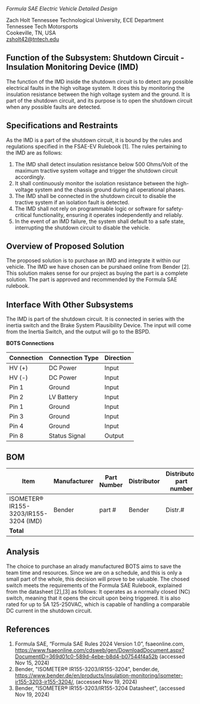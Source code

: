
_Formula SAE Electric Vehicle Detailed Design_

Zach Holt
Tennessee Technological University, ECE Department  
Tennessee Tech Motorsports  
Cookeville, TN, USA  
[zsholt42@tntech.edu](mailto:zsholt42@tntech.edu)

## Function of the Subsystem: Shutdown Circuit - Insulation Monitoring Device (IMD)
The function of the IMD inside the shutdown circuit is to detect any possible electrical faults in the high voltage system. It does this by monitoring the insulation resistance between the high voltage system and the ground. It is part of the shutdown circuit, and its purpose is to open the shutdown circuit when any possible faults are detected.

## Specifications and Restraints
As the IMD is a part of the shutdown circuit, it is bound by the rules and regulations specified in the FSAE-EV Rulebook [1]. The rules pertaining to the IMD are as follows:
1. The IMD shall detect insulation resistance below 500 Ohms/Volt of the maximum tractive system voltage and trigger the shutdown circuit accordingly.
2. It shall continuously monitor the isolation resistance between the high-voltage system and the chassis ground during all operational phases.
3. The IMD shall be connected in the shutdown circuit to disable the tractive system if an isolation fault is detected.
4. The IMD shall not rely on programmable logic or software for safety-critical functionality, ensuring it operates independently and reliably.
5. In the event of an IMD failure, the system shall default to a safe state, interrupting the shutdown circuit to disable the vehicle.


## Overview of Proposed Solution
The proposed solution is to purchase an IMD and integrate it within our vehicle. The IMD we have chosen can be purshaed online from  Bender [2]. This solution makes sense for our project as buying the part is a complete solution. The part is approved and recommended by the Formula SAE rulebook.

## Interface With Other Subsystems
The IMD is part of the shutdown circuit. It is connected in series with the inertia switch and the Brake System Plausibility Device. The input will come from the Inertia Switch, and the output will go to the BSPD.

**BOTS Connections**

| Connection  | Connection Type | Direction |
|-----------|-----------------|-----------|
| HV (+)  | DC Power        | Input     |
| HV (-)   | DC Power        | Input    |
| Pin 1  | Ground        | Input     |
| Pin 2  | LV Battery      | Input    |
| Pin 1  | Ground        | Input     |
| Pin 3  | Ground       | Input    |
| Pin 4  | Ground        | Input     |
| Pin 8  | Status Signal      | Output    |

## BOM

| Item                            | Manufacturer       | Part Number           | Distributor  | Distributor part number  | Quantity  | Price    | URL |
|---------------------------------|--------------------|-----------------------|--------------|--------------------------|-----------|----------|--------|
|  ISOMETER® IR155-3203/IR155-3204 (IMD)  | Bender | part # | Bender | Distr.#   | 1         | $xx.xx  | <https://www.bender.de/en/products/insulation-monitoring/isometer-ir155-3203-ir155-3204/> |
| **Total**          			  |                    |                       |              |                          |           | $xx.xx |   |

## Analysis
The choice to purchase an alrady manufactured BOTS aims to save the team time and resources. Since we are on a schedule, and this is only a small part of the whole, this decision will prove to be valuable. The chosed switch meets the requirements of the Formula SAE Rulebook, explained from the datasheet [2],[3] as follows: It operates as a normally closed (NC) switch, meaning that it opens the circuit upon being triggered. It is also rated for up to 5A 125-250VAC, which is capable of handling a comparable DC current in the shutdown circuit.

## References
1. Formula SAE, “Formula SAE Rules 2024 Version 1.0”, fsaeonline.com, <https://www.fsaeonline.com/cdsweb/gen/DownloadDocument.aspx?DocumentID=369d01c0-589d-4ebe-b8d4-b07544f4a52b> (accessed Nov 15, 2024)
2. Bender, "ISOMETER® IR155-3203/IR155-3204", bender.de, <https://www.bender.de/en/products/insulation-monitoring/isometer-ir155-3203-ir155-3204/>, (accessed Nov 19, 2024)
3. Bender, "ISOMETER® IR155-3203/IR155-3204 Datasheet", (accessed Nov 19, 2024)
